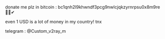  donate me plz in bitcoin : bc1qnh2l9khwndf3pcg9nwlcjqkzyrnrpsu0x8m9re🎁😊✔
 
 even 1 USD is a lot of money in my country! tnx
 
  telegram : @Custom_v2ray_m
